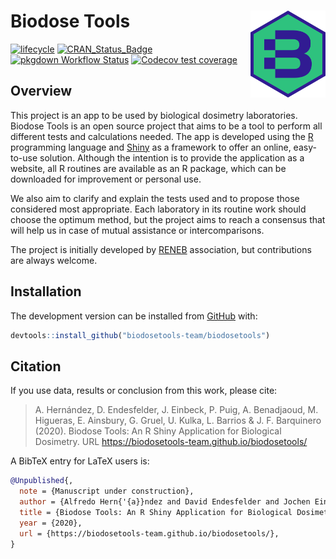 
# Biodose Tools <img src="man/figures/logo.png" align="right" width="120"/>

<!-- badges: start -->

[![lifecycle](https://img.shields.io/badge/lifecycle-maturing-blue.svg)](https://www.tidyverse.org/lifecycle/#maturing)
[![CRAN\_Status\_Badge](https://www.r-pkg.org/badges/version/biodosetools)](https://cran.r-project.org/package=biodosetools)
[![pkgdown Workflow
Status](https://github.com/biodosetools-team/biodosetools/workflows/pkgdown/badge.svg)](https://biodosetools-team.github.io/biodosetools/)
[![Codecov test
coverage](https://codecov.io/gh/biodosetools-team/biodosetools/branch/master/graph/badge.svg)](https://codecov.io/gh/biodosetools-team/biodosetools?branch=master)
<!-- badges: end -->

## Overview

This project is an app to be used by biological dosimetry laboratories.
Biodose Tools is an open source project that aims to be a tool to
perform all different tests and calculations needed. The app is
developed using the <a href="https://www.r-project.org/about.html">R</a>
programming language and <a href="https://shiny.rstudio.com">Shiny</a>
as a framework to offer an online, easy-to-use solution. Although the
intention is to provide the application as a website, all R routines are
available as an R package, which can be downloaded for improvement or
personal use.

We also aim to clarify and explain the tests used and to propose those
considered most appropriate. Each laboratory in its routine work should
choose the optimum method, but the project aims to reach a consensus
that will help us in case of mutual assistance or intercomparisons.

The project is initially developed by
<a href="http://www.reneb.net">RENEB</a> association, but contributions
are always welcome.

## Installation

<!-- You can install the released version of <package> from [CRAN](https://CRAN.R-project.org) with: -->
<!-- ``` r -->
<!-- install.packages("biodosetools") -->
<!-- ``` -->
<!-- And  -->

The development version can be installed from
[GitHub](https://github.com/) with:

``` r
devtools::install_github("biodosetools-team/biodosetools")
```

<!-- ## Examples -->

## Citation

If you use data, results or conclusion from this work, please cite:

> A. Hernández, D. Endesfelder, J. Einbeck, P. Puig, A. Benadjaoud, M.
> Higueras, E. Ainsbury, G. Gruel, U. Kulka, L. Barrios & J. F.
> Barquinero (2020). Biodose Tools: An R Shiny Application for
> Biological Dosimetry. URL
> <https://biodosetools-team.github.io/biodosetools/>

A BibTeX entry for LaTeX users is:

``` bib
@Unpublished{,
  note = {Manuscript under construction},
  author = {Alfredo Hern{'{a}}ndez and David Endesfelder and Jochen Einbeck and Pere Puig and Amine Benadjaoud and Manuel Higueras and Elizabeth Ainsbury and Ga{"{e}}tan Gruel and Ulrike Kulka and Lleonard Barrios and Joan Francesc Barquinero},
  title = {Biodose Tools: An R Shiny Application for Biological Dosimetry},
  year = {2020},
  url = {https://biodosetools-team.github.io/biodosetools/},
}
```
